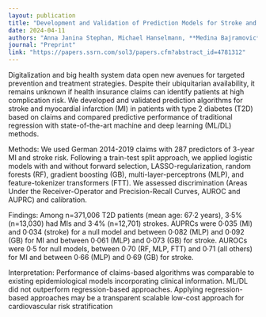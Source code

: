 ```yaml
---
layout: publication
title: "Development and Validation of Prediction Models for Stroke and Myocardial Infarction in Type 2 Diabetes Patients Based on German Health Insurance Claims Data – Do Modern Machine Learning Methods Outperform Traditional Regression Approaches?"
date: 2024-04-11
authors: "Anna Janina Stephan, Michael Hanselmann, **Medina Bajramovic**, Simon Schosser, Michael Laxy"
journal: "Preprint"
link: "https://papers.ssrn.com/sol3/papers.cfm?abstract_id=4781312"
---
```

Digitalization and big health system data open new avenues for targeted prevention and treatment strategies. Despite their ubiquitarian availability, it remains unknown if health insurance claims can identify patients at high complication risk. We developed and validated prediction algorithms for stroke and myocardial infarction (MI) in patients with type 2 diabetes (T2D) based on claims and compared predictive performance of traditional regression with state-of-the-art machine and deep learning (ML/DL) methods.

Methods: We used German 2014-2019 claims with 287 predictors of 3-year MI and stroke risk. Following a train-test split approach, we applied logistic models with and without forward selection, LASSO-regularization, random forests (RF), gradient boosting (GB), multi-layer-perceptrons (MLP), and feature-tokenizer transformers (FTT). We assessed discrimination (Areas Under the Receiver-Operator and Precision-Recall Curves, AUROC and AUPRC) and calibration.

Findings: Among n=371,006 T2D patients (mean age: 67·2 years), 3·5% (n=13,030) had MIs and 3·4% (n=12,701) strokes. AUPRCs were 0·035 (MI) and 0·034 (stroke) for a null model and between 0·082 (MLP) and 0·092 (GB) for MI and between 0·061 (MLP) and 0·073 (GB) for stroke. AUROCs were 0·5 for null models, between 0·70 (RF, MLP, FTT) and 0·71 (all others) for MI and between 0·66 (MLP) and 0·69 (GB) for stroke.

Interpretation: Performance of claims-based algorithms was comparable to existing epidemiological models incorporating clinical information. ML/DL did not outperform regression-based approaches. Applying regression-based approaches may be a transparent scalable low-cost approach for cardiovascular risk stratification
